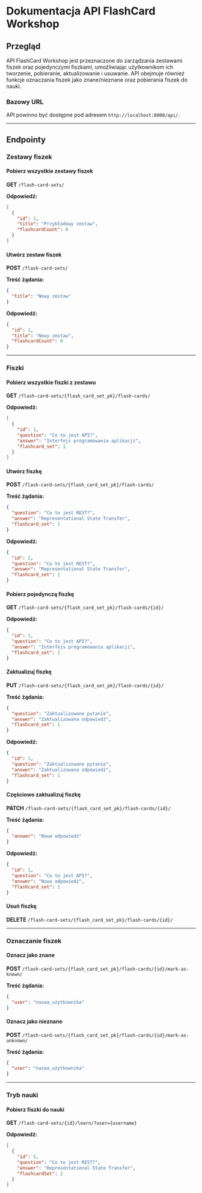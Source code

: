 # Dokumentacja API FlashCard Workshop

## Przegląd
API FlashCard Workshop jest przeznaczone do zarządzania zestawami fiszek oraz pojedynczymi fiszkami, umożliwiając użytkownikom ich tworzenie, pobieranie, aktualizowanie i usuwanie. API obejmuje również funkcje oznaczania fiszek jako znane/nieznane oraz pobierania fiszek do nauki.

### Bazowy URL
API powinno być dostępne pod adresem `http://localhost:8000/api/`.

---

## Endpointy

### Zestawy fiszek
#### Pobierz wszystkie zestawy fiszek
**GET** `/flash-card-sets/`

**Odpowiedź:**
```json
[
  {
    "id": 1,
    "title": "Przykładowy zestaw",
    "flashcardCount": 0
  }
]
```

#### Utwórz zestaw fiszek
**POST** `/flash-card-sets/`

**Treść żądania:**
```json
{
  "title": "Nowy zestaw"
}
```

**Odpowiedź:**
```json
{
  "id": 1,
  "title": "Nowy zestaw",
  "flashcardCount": 0
}
```

---

### Fiszki
#### Pobierz wszystkie fiszki z zestawu
**GET** `/flash-card-sets/{flash_card_set_pk}/flash-cards/`

**Odpowiedź:**
```json
[
  {
    "id": 1,
    "question": "Co to jest API?",
    "answer": "Interfejs programowania aplikacji",
    "flashcard_set": 1
  }
]
```

#### Utwórz fiszkę
**POST** `/flash-card-sets/{flash_card_set_pk}/flash-cards/`

**Treść żądania:**
```json
{
  "question": "Co to jest REST?",
  "answer": "Representational State Transfer",
  "flashcard_set": 1
}
```

**Odpowiedź:**
```json
{
  "id": 2,
  "question": "Co to jest REST?",
  "answer": "Representational State Transfer",
  "flashcard_set": 1
}
```

#### Pobierz pojedynczą fiszkę
**GET** `/flash-card-sets/{flash_card_set_pk}/flash-cards/{id}/`

**Odpowiedź:**
```json
{
  "id": 1,
  "question": "Co to jest API?",
  "answer": "Interfejs programowania aplikacji",
  "flashcard_set": 1
}
```

#### Zaktualizuj fiszkę
**PUT** `/flash-card-sets/{flash_card_set_pk}/flash-cards/{id}/`

**Treść żądania:**
```json
{
  "question": "Zaktualizowane pytanie",
  "answer": "Zaktualizowana odpowiedź",
  "flashcard_set": 1
}
```

**Odpowiedź:**
```json
{
  "id": 1,
  "question": "Zaktualizowane pytanie",
  "answer": "Zaktualizowana odpowiedź",
  "flashcard_set": 1
}
```

#### Częściowo zaktualizuj fiszkę
**PATCH** `/flash-card-sets/{flash_card_set_pk}/flash-cards/{id}/`

**Treść żądania:**
```json
{
  "answer": "Nowa odpowiedź"
}
```

**Odpowiedź:**
```json
{
  "id": 1,
  "question": "Co to jest API?",
  "answer": "Nowa odpowiedź",
  "flashcard_set": 1
}
```

#### Usuń fiszkę
**DELETE** `/flash-card-sets/{flash_card_set_pk}/flash-cards/{id}/`

---

### Oznaczanie fiszek
#### Oznacz jako znane
**POST** `/flash-card-sets/{flash_card_set_pk}/flash-cards/{id}/mark-as-known/`

**Treść żądania:**
```json
{
  "user": "nazwa_użytkownika"
}
```

#### Oznacz jako nieznane
**POST** `/flash-card-sets/{flash_card_set_pk}/flash-cards/{id}/mark-as-unknown/`

**Treść żądania:**
```json
{
  "user": "nazwa_użytkownika"
}
```

---

### Tryb nauki
#### Pobierz fiszki do nauki
**GET** `/flash-card-sets/{id}/learn/?user={username}`

**Odpowiedź:**
```json
[
  {
    "id": 5,
    "question": "Co to jest REST?",
    "answer": "Representational State Transfer",
    "flashcardSet": 2
  }
]
```
